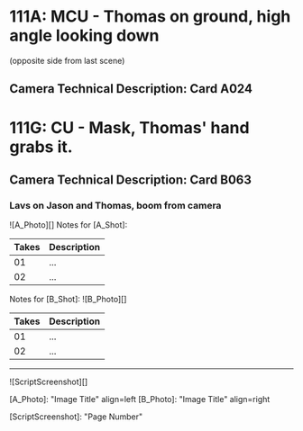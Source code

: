 # 111A: MCU - Thomas on ground, high angle looking down(opposite side from last scene)
## Camera Technical Description: Card A024

# 111G: CU - Mask, Thomas' hand grabs it.
## Camera Technical Description: Card B063

### Lavs on Jason and Thomas, boom from camera

![A_Photo][]
Notes for [A_Shot]: 

| Takes | Description |
|:---|:----|
| 01 | ... |
| 02 | ... |

Notes for [B_Shot]: 
![B_Photo][]

| Takes | Description |
|:---|:----|
| 01 | ... |
| 02 | ... |

----

![ScriptScreenshot][]


[A_Photo]:  "Image Title" align=left
[B_Photo]:  "Image Title" align=right

[ScriptScreenshot]: "Page Number"